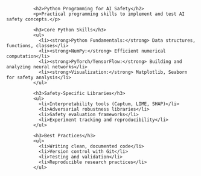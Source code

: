 
              <h2>Python Programming for AI Safety</h2>
              <p>Practical programming skills to implement and test AI safety concepts.</p>
              
              <h3>Core Python Skills</h3>
              <ul>
                <li><strong>Python Fundamentals:</strong> Data structures, functions, classes</li>
                <li><strong>NumPy:</strong> Efficient numerical computation</li>
                <li><strong>PyTorch/TensorFlow:</strong> Building and analyzing neural networks</li>
                <li><strong>Visualization:</strong> Matplotlib, Seaborn for safety analysis</li>
              </ul>
              
              <h3>Safety-Specific Libraries</h3>
              <ul>
                <li>Interpretability tools (Captum, LIME, SHAP)</li>
                <li>Adversarial robustness libraries</li>
                <li>Safety evaluation frameworks</li>
                <li>Experiment tracking and reproducibility</li>
              </ul>
              
              <h3>Best Practices</h3>
              <ul>
                <li>Writing clean, documented code</li>
                <li>Version control with Git</li>
                <li>Testing and validation</li>
                <li>Reproducible research practices</li>
              </ul>
            